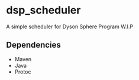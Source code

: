 # dsp_scheduler
A simple scheduler for Dyson Sphere Program W.I.P

## Dependencies
- Maven
- Java
- Protoc
